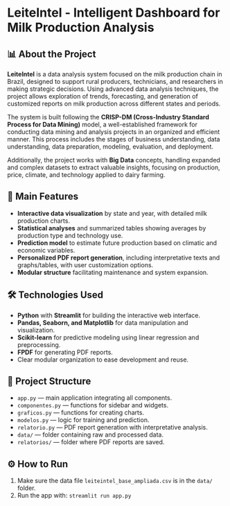 # LeiteIntel - Intelligent Dashboard for Milk Production Analysis

## 📊 About the Project

**LeiteIntel** is a data analysis system focused on the milk production chain in Brazil, designed to support rural producers, technicians, and researchers in making strategic decisions. Using advanced data analysis techniques, the project allows exploration of trends, forecasting, and generation of customized reports on milk production across different states and periods.

The system is built following the **CRISP-DM (Cross-Industry Standard Process for Data Mining)** model, a well-established framework for conducting data mining and analysis projects in an organized and efficient manner. This process includes the stages of business understanding, data understanding, data preparation, modeling, evaluation, and deployment.

Additionally, the project works with **Big Data** concepts, handling expanded and complex datasets to extract valuable insights, focusing on production, price, climate, and technology applied to dairy farming.

## 🚀 Main Features

- **Interactive data visualization** by state and year, with detailed milk production charts.
- **Statistical analyses** and summarized tables showing averages by production type and technology use.
- **Prediction model** to estimate future production based on climatic and economic variables.
- **Personalized PDF report generation**, including interpretative texts and graphs/tables, with user customization options.
- **Modular structure** facilitating maintenance and system expansion.

## 🛠️ Technologies Used

- **Python** with **Streamlit** for building the interactive web interface.
- **Pandas, Seaborn, and Matplotlib** for data manipulation and visualization.
- **Scikit-learn** for predictive modeling using linear regression and preprocessing.
- **FPDF** for generating PDF reports.
- Clear modular organization to ease development and reuse.

## 📁 Project Structure

- `app.py` — main application integrating all components.
- `componentes.py` — functions for sidebar and widgets.
- `graficos.py` — functions for creating charts.
- `modelos.py` — logic for training and prediction.
- `relatorio.py` — PDF report generation with interpretative analysis.
- `data/` — folder containing raw and processed data.
- `relatorios/` — folder where PDF reports are saved.

## ⚙️ How to Run

1. Make sure the data file `leiteintel_base_ampliada.csv` is in the `data/` folder.
2. Run the app with:
`streamlit run app.py`